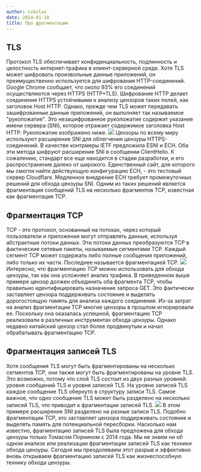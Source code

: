 ```yaml
---
author: nikolas
date: 2024-01-18
title: Про фрагментацию
---
```

## TLS 

Протокол TLS обеспечивает конфиденциальность, подлинность и целостность интернет-трафика в клиент-серверной среде. Хотя TLS может шифровать произвольные данные приложений, он преимущественно используется для шифрования HTTP-соединений. Google Chrome сообщает, что около 93% его соединений осуществляются через HTTPS (HTTP+TLS). Шифрование HTTP делает соединения HTTPS устойчивыми к анализу цензоров таких полей, как заголовок Host HTTP. Однако, прежде чем TLS может передавать зашифрованные данные приложений, он выполняет так называемое "рукопожатие". Это незашифрованное рукопожатие содержит указание имени сервера (SNI), которое отражает содержимое заголовка Host HTTP. Рукопожатие изображено ниже.
![](https://upb-syssec.github.io/assets/img/2023/06/record-frag/handshake-dark.svg)
Цензоры по всему миру используют расширение SNI для облегчения цензуры HTTPS-соединений. В качестве контрмеры IETF предложила ESNI и ECH. Оба эти метода шифруют расширение SNI в сообщении ClientHello. К сожалению, стандарт все еще находится в стадии разработки, и его распространение далеко от широкого. Единственный сайт, для которого мы смогли найти действующую конфигурацию ECH, - это тестовый сервер Cloudflare. Медленное внедрение ECH требует промежуточных решений для обхода цензуры SNI. Одним из таких решений является фрагментация сообщений TLS на несколько фрагментов TCP, известная как фрагментация TCP.
## Фрагментация TCP

TCP - это протокол, основанный на потоках, через который пользователи и приложения могут отправлять данные, используя абстрактные потоки данных. Эти потоки данных преобразуются TCP в фактические сетевые пакеты, называемые сегментами TCP. Каждый сегмент TCP может содержать либо полные сообщения приложений, либо только их части. Последнее называется фрагментацией TCP.
![](https://upb-syssec.github.io/assets/img/2023/06/record-frag/tcp_frag-dark.svg)
Интересно, что фрагментацию TCP можно использовать для обхода цензуры, так как она усложняет анализ трафика. В приведенном выше примере цензор должен объединить оба фрагмента TCP, чтобы правильно идентифицировать назначение запроса GET. Это фактически заставляет цензора поддерживать состояние и выделять дорогостоящую память для анализа каждого соединения. Из-за затрат на анализ фрагментации TCP многие цензоры в прошлом игнорировали ее. Поскольку она оказалась успешной, фрагментацию TCP реализовали в различных инструментах обхода цензуры. Однако недавно китайский цензор стал более продвинутым и начал обрабатывать фрагментацию TCP.

## Фрагментация записей TLS

Хотя сообщения TLS могут быть фрагментированы на несколько сегментов TCP, они также могут быть фрагментированы на уровне TLS. Это возможно, потому что слой TLS состоит из двух разных уровней: уровня сообщений TLS и уровня записей TLS. На уровне записей TLS каждое сообщение TLS обернуто в структуру записи TLS. Самое важное, что одно сообщение TLS может быть разделено на несколько записей TLS, что приводит к фрагментации записей TLS.
![](https://upb-syssec.github.io/assets/img/2023/06/record-frag/record_frag-dark.svg)
В этом примере расширение SNI разделено на разные записи TLS. Подобно фрагментации TCP, это заставляет цензора поддерживать состояние и выделять память для потенциальной пересборки. Насколько нам известно, фрагментацию записей TLS была предложена для обхода цензуры только Томасом Порнином с 2014 года. Мы не знаем ни об одном анализе или реализации фрагментации записей TLS как техники обхода цензуры. Сегодня мы преодолеваем этот разрыв и эффективно вновь открываем фрагментацию записей TLS как жизнеспособную технику обхода цензуры.
